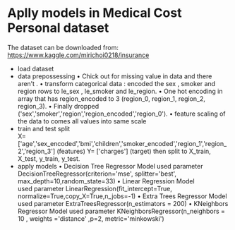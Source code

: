 # Aplly models in Medical Cost Personal dataset

The dataset can be downloaded from:
https://www.kaggle.com/mirichoi0218/insurance

- load dataset 
- data prepossessing
•	Chick out for missing value in data and there aren’t .
•	transform categorical data :
	encoded the sex , smoker and region rows to le_sex , le_smoker and le_region.
•	One hot encoding in array that has region_encoded to 3 (region_0, region_1, region_2, region_3).
•	Finally dropped ('sex','smoker','region','region_encoded','region_0').
•	feature scaling of the data to comes all values into same scale
- train and test split  
	X= ['age','sex_encoded','bmi','children','smoker_encoded','region_1','region_2','region_3'] (features)
	Y= ['charges'] (target)
	then split to X_train, X_test, y_train, y_test.
- apply models 
•	Decision Tree Regressor Model
	 used parameter DecisionTreeRegressor(criterion='mse', splitter='best', max_depth=10,random_state=33)
•	Linear Regression Model  
	 used parameter LinearRegression(fit_intercept=True, normalize=True,copy_X=True,n_jobs=-1) 
•	Extra Trees Regressor Model
	used parameter ExtraTreesRegressor(n_estimators = 200)
•	KNeighbors Regressor Model
	used parameter KNeighborsRegressor(n_neighbors = 10 , weights ='distance' ,p=2, metric='minkowski')

